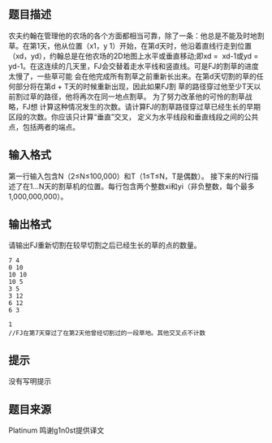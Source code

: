 


## 题目描述
农夫约翰在管理他的农场的各个方面都相当可靠，除了一条：他总是不能及时地割草。在第1天，他从位置（x1，y
1）开始，在第d天时，他沿着直线行走到位置（xd，yd），约翰总是在他农场的2D地图上水平或垂直移动;即xd = 
xd-1或yd = yd-1。在这连续的几天里，FJ会交替着走水平线和竖直线。可是FJ的割草的进度太慢了，一些草可能
会在他完成所有割草之前重新长出来。在第d天切割的草的任何部分将在第d + T天的时候重新出现，因此如果FJ割
草的路径穿过他至少T天以前割过草的路径，他将再次在同一地点割草。 为了努力改革他的可怜的割草战略，FJ想
计算这种情况发生的次数。请计算FJ的割草路径穿过草已经生长的早期区段的次数。你应该只计算“垂直”交叉，
定义为水平线段和垂直线段之间的公共点，包括两者的端点。
## 输入格式
第一行输入包含N（2≤N≤100,000）和T（1≤T≤N，T是偶数）。
接下来的N行描述了在1...N天的割草机的位置。每行包含两个整数xi和yi（非负整数，每个最多1,000,000,000）。
## 输出格式
请输出FJ重新切割在较早切割之后已经生长的草的点的数量。

```input1
7 4
0 10
10 10
10 5
3 5
3 12
6 12
6 3

```

```output1
1
//FJ在第7天穿过了在第2天他曾经切割过的一段草地。其他交叉点不计数
```

## 提示
没有写明提示
## 题目来源
Platinum 鸣谢g1n0st提供译文


